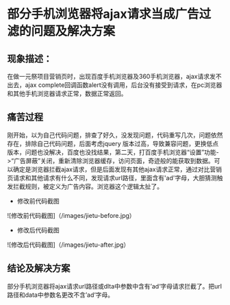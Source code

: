 # 部分手机浏览器将ajax请求当成广告过滤的问题及解决方案

## 现象描述：
在做一元祭项目营销页时，出现百度手机浏览器及360手机浏览器，ajax请求发不出去，ajax complete回调函数alert没有调用，后台没有接受到请求，在pc浏览器和其他手机浏览器请求正常，数据正常返回。

## 痛苦过程
刚开始，以为自己代码问题，排查了好久，没发现问题，代码重写几次，问题依然存在，排除自己代码问题，后面考虑jquery 版本过高，导致兼容问题，更换低点版本，问题也没解决，百度也没找结果，第二天，打百度手机浏览器“设置”功能->“广告屏蔽”关闭，重新清除浏览器缓存，访问页面，奇迹般的能获取到数据。可以确定是浏览器拦截ajax请求，但是后面发现有其他ajax请求正常，通过对比营销页请求和其他请求有什么不同，发现请求url路径，里面含有'ad'字母，大胆猜测触发拦截规则，被定义为广告内容。浏览器这个逻辑太扯了。

* 修改前代码截图 

![修改前代码截图]（/images/jietu-before.jpg）

* 修改后代码截图  

![修改后代码截图]（/images/jietu-after.jpg）

## 结论及解决方案
 部分手机浏览器将ajax请求url路径或dlta中参数中含有’ad‘字母请求拦截了。把url路径和data中参数名更改不含’ad‘字母。

